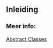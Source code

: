## Inleiding

### Meer info:
[Abstract Classes](https://learn.microsoft.com/en-us/dotnet/csharp/language-reference/keywords/abstract)